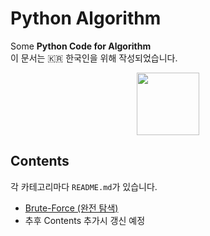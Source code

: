 # Python Algorithm
Some **Python Code for Algorithm** <br/>이 문서는 :kr: 한국인을 위해 작성되었습니다. 

<p align="center">
<img width="100" src="https://upload.wikimedia.org/wikipedia/commons/c/c3/Python-logo-notext.svg" />
</p>

## Contents
각 카테고리마다 `README.md`가 있습니다.
- [Brute-Force (완전 탐색)](https://github.com/JustKode/python-algorithm/tree/master/1.Brute-Force)
- 추후 Contents 추가시 갱신 예정
